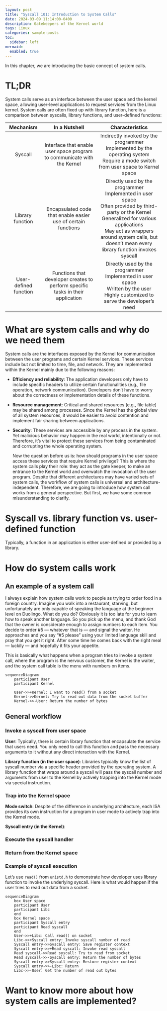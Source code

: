```yaml
---
layout: post
title: "Syscall 101: Introduction to System Calls"
date: 2024-03-09 11:14:00-0400
description: Gatekeepers of the Kernel world
tags: Linux
categories: sample-posts
toc:
  sidebar: left
mermaid:
  enabled: true
---
```


In this chapter, we are introducing the basic concept of system calls.

# TL;DR

System calls serve as an interface between the user space and the kernel space, allowing user-level applications to request services from the Linux kernel. System calls are often fixed up with library function, here is a comparison between syscalls, library functions, and user-defined functions:

| Mechanism             | In a Nutshell                                                | Characteristics                                              |
|:---------------------:|:------------------------------------------------------------:|:--------------------------------------------------------------:|
| Syscall               | Interface that enable user space program to communicate with the Kernel | Indirectly invoked by the programmer<br>Implemented by the operating system <br>Require a mode switch from user space to Kernel space |
| Library function      | Encapsulated code that enable easier use of certain functions | Directly used by the programmer<br>Implemented in user space<br>Often provided by third-party or the Kernel<br>Generalized for various applications<br>May act as wrappers around system calls, but doesn’t mean every library function invokes syscall |
| User-defined function | Functions that developer creates to perform specific tasks in their application | Directly used by the programmer<br>Implemented in user space<br>Written by the user <br>Highly customized to serve the developer’s need |

# What are system calls and why do we need them

System calls are the interfaces exposed by the Kernel for communication between the user programs and certain Kernel services. These services include but not limited to time, file, and network. They are implemented within the Kernel mainly due to the following reasons:

- **Efficiency and reliability**: The application developers only have to include specific headers to utilize certain functionalities (e.g., file operation, network communication). Developers don’t have to worry about the correctness or implementation details of these functions.

- **Resource management**: Critical and shared resources (e.g., file table) may be shared among processes. Since the Kernel has the global view of all system resources, it would be easier to avoid contention and implement fair sharing between applications. 

- **Security**: These services are accessible by any process in the system. Yet malicious behavior may happen in the real world, intentionally or not. Therefore, it’s vital to protect these services from being contaminated and corrupting the whole operating system. 

  Now the question before us is: how should programs in the user space access these services that require Kernel privilege? This is where the system calls play their role: they act as the gate keeper, to make an entrance to the Kernel world and overwatch the invocation of the user program. Despite that different architectures may have varied sets of system calls, the workflow of system calls is universal and architecture-independent. Therefore, we are going to introduce how system call works from a general perspective. But first, we have some common misunderstanding to clarify.

# Syscall vs. library function vs. user-defined function

Typically, a function in an application is either user-defined or provided by a library. 

# How do system calls work

## An example of a system call

I always explain how system calls work to people as trying to order food in a foreign country. Imagine you walk into a restaurant, starving, but unfortunately are only capable of speaking the language at the beginner level on Duolingo. What do you do? Obviously it is too late for you to learn how to speak another language. So you pick up the menu, and thank God that the owner is considerate enough to assign numbers to each item. You decide to order #5 — whatever that is — and signal the waiter. He approaches and you say “#5 please” using your limited language skill and pray that you get it right. After some time he comes back with the right meal — luckily — and hopefully it fits your appetite.

This is basically what happens when a program tries to invoke a system call, where the program is the nervous customer, the Kernel is the waiter, and the system call table is the menu with numbers on items.

```mermaid
sequenceDiagram
    participant User
    participant Kernel

    User->>+Kernel: I want to read() from a socket
    Kernel->>Kernel: Try to read out data from the socket buffer
    Kernel->>-User: Return the number of bytes
```

## General workflow

### Invoke a syscall from user space

**User**: Typically, there is certain library function that encapsulate the service that users need. You only need to call this function and pass the necessary arguments to it without any direct interaction with the Kernel.

**Library function (in the user space)**: Libraries typically know the list of syscall number via a specific header provided by the operating system. A library function that wraps around a syscall will pass the syscall number and arguments from user to the Kernel by actively trapping into the Kernel mode via special instruction.

### Trap into the Kernel space

**Mode switch**: Despite of the difference in underlying architecture, each ISA provides its own instruction for a program in user mode to actively trap into the Kernel mode.

**Syscall entry (in the Kernel)**: 

### Execute the syscall handler

### Return from the Kernel space

### Example of syscall execution 

Let’s use `read()` from `unistd.h` to demonstrate how developer uses library function to invoke the underlying syscall. Here is what would happen if the user tries to read out data from a socket. 

```mermaid
sequenceDiagram
    box User space
    participant User
    participant Libc
    end
    box Kernel space
    participant Syscall entry
    participant Read syscall
    end
    User->>+Libc: Call read() on socket 
    Libc->>+Syscall entry: Invoke syscall number of read
    Syscall entry->>Syscall entry: Save register context
    Syscall entry->>+Read syscall: Invoke read syscall
    Read syscall->>Read syscall: Try to read from socket
    Read syscall->>-Syscall entry: Return the number of bytes
    Syscall entry->>Syscall entry: Restore register context 
    Syscall entry->>-Libc: Return
    Libc->>-User: Get the number of read out bytes
```


# Want to know more about how system calls are implemented?
